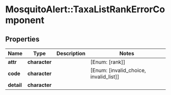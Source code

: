 # MosquitoAlert::TaxaListRankErrorComponent


## Properties
Name | Type | Description | Notes
------------ | ------------- | ------------- | -------------
**attr** | **character** |  | [Enum: [rank]] 
**code** | **character** |  | [Enum: [invalid_choice, invalid_list]] 
**detail** | **character** |  | 


